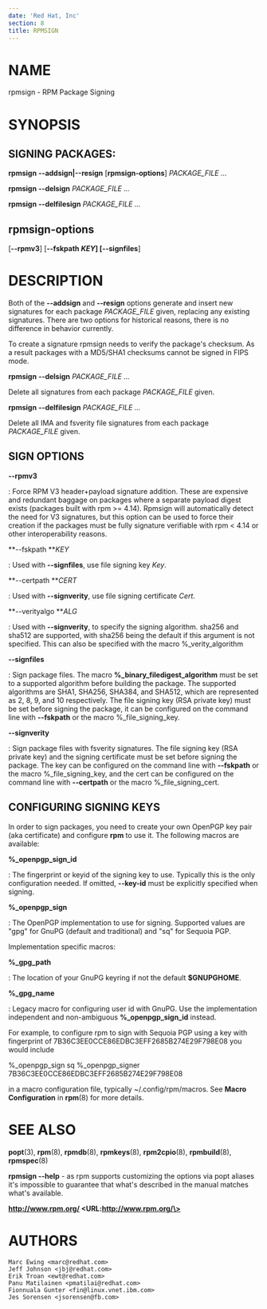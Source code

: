 ```yaml
---
date: 'Red Hat, Inc'
section: 8
title: RPMSIGN
---
```


NAME
====

rpmsign - RPM Package Signing

SYNOPSIS
========

SIGNING PACKAGES:
-----------------

**rpmsign** **\--addsign\|\--resign** \[**rpmsign-options**\] *PACKAGE\_FILE
\...*

**rpmsign** **\--delsign** *PACKAGE\_FILE \...*

**rpmsign** **\--delfilesign** *PACKAGE\_FILE \...*

rpmsign-options
---------------

\[**\--rpmv3**\] \[**\--fskpath ***KEY*\] \[**\--signfiles**\]

DESCRIPTION
===========

Both of the **\--addsign** and **\--resign** options generate and insert
new signatures for each package *PACKAGE\_FILE* given, replacing any
existing signatures. There are two options for historical reasons, there
is no difference in behavior currently.

To create a signature rpmsign needs to verify the package\'s checksum. As a
result packages with a MD5/SHA1 checksums cannot be signed in FIPS mode.

**rpmsign** **\--delsign** *PACKAGE\_FILE \...*

Delete all signatures from each package *PACKAGE\_FILE* given.

**rpmsign** **\--delfilesign** *PACKAGE\_FILE \...*

Delete all IMA and fsverity file signatures from each package
*PACKAGE\_FILE* given.

SIGN OPTIONS
------------

**\--rpmv3**

:   Force RPM V3 header+payload signature addition. These are expensive
    and redundant baggage on packages where a separate payload digest
    exists (packages built with rpm \>= 4.14). Rpmsign will automatically
    detect the need for V3 signatures, but this option can be used to
    force their creation if the packages must be fully signature
    verifiable with rpm \< 4.14 or other interoperability reasons.

**\--fskpath ***KEY*

:   Used with **\--signfiles**, use file signing key *Key*.

**\--certpath ***CERT*

:   Used with **\--signverity**, use file signing certificate *Cert*.

**\--verityalgo ***ALG*

:   Used with **\--signverity**, to specify the signing algorithm.
    sha256 and sha512 are supported, with sha256 being the default if
    this argument is not specified. This can also be specified with the
    macro %\_verity\_algorithm

**\--signfiles**

:   Sign package files. The macro **%\_binary\_filedigest\_algorithm**
    must be set to a supported algorithm before building the package.
    The supported algorithms are SHA1, SHA256, SHA384, and SHA512, which
    are represented as 2, 8, 9, and 10 respectively. The file signing
    key (RSA private key) must be set before signing the package, it can
    be configured on the command line with **\--fskpath** or the macro
    %\_file\_signing\_key.

**\--signverity**

:   Sign package files with fsverity signatures. The file signing key
    (RSA private key) and the signing certificate must be set before
    signing the package. The key can be configured on the command line
    with **\--fskpath** or the macro %\_file\_signing\_key, and the cert
    can be configured on the command line with **\--certpath** or the
    macro %\_file\_signing\_cert.


CONFIGURING SIGNING KEYS
------------------------

In order to sign packages, you need to create your own OpenPGP key pair
(aka certificate) and configure **rpm** to use it. The following macros are
available:

**%\_openpgp_sign_id**

:   The fingerprint or keyid of the signing key to use. Typically
    this is the only configuration needed. If omitted,
    **--key-id** must be explicitly specified when signing.

**%\_openpgp_sign**

:   The OpenPGP implementation to use for signing. Supported values are
    \"gpg\" for GnuPG (default and traditional) and \"sq\" for Sequoia PGP.

Implementation specific macros:

**%\_gpg\_path**

:   The location of your GnuPG keyring if not the default **\$GNUPGHOME**.

**%\_gpg\_name**

:   Legacy macro for configuring user id with GnuPG. Use the implementation
    independent and non-ambiguous **%\_openpgp_sign_id** instead.

For example, to configure rpm to sign with Sequoia PGP using a key with
fingerprint of 7B36C3EE0CCE86EDBC3EFF2685B274E29F798E08 you would include

%_openpgp_sign sq
%_openpgp_signer 7B36C3EE0CCE86EDBC3EFF2685B274E29F798E08

in a macro configuration file, typically ~/.config/rpm/macros.
See **Macro Configuration** in **rpm**(8) for more details.

SEE ALSO
========

**popt**(3), **rpm**(8), **rpmdb**(8), **rpmkeys**(8), **rpm2cpio**(8),
**rpmbuild**(8), **rpmspec**(8)

**rpmsign \--help** - as rpm supports customizing the options via popt
aliases it\'s impossible to guarantee that what\'s described in the
manual matches what\'s available.

**http://www.rpm.org/ \<URL:http://www.rpm.org/\>**

AUTHORS
=======

    Marc Ewing <marc@redhat.com>
    Jeff Johnson <jbj@redhat.com>
    Erik Troan <ewt@redhat.com>
    Panu Matilainen <pmatilai@redhat.com>
    Fionnuala Gunter <fin@linux.vnet.ibm.com>
    Jes Sorensen <jsorensen@fb.com>
